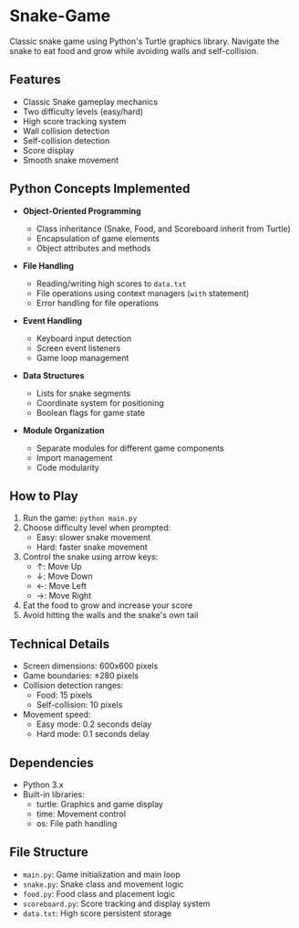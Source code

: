 # Snake-Game

Classic snake game using Python's Turtle graphics library. Navigate the snake to eat food and grow while avoiding walls and self-collision.

## Features

- Classic Snake gameplay mechanics
- Two difficulty levels (easy/hard)
- High score tracking system
- Wall collision detection
- Self-collision detection
- Score display
- Smooth snake movement

## Python Concepts Implemented

- **Object-Oriented Programming**
  - Class inheritance (Snake, Food, and Scoreboard inherit from Turtle)
  - Encapsulation of game elements
  - Object attributes and methods

- **File Handling**
  - Reading/writing high scores to `data.txt`
  - File operations using context managers (`with` statement)
  - Error handling for file operations

- **Event Handling**
  - Keyboard input detection
  - Screen event listeners
  - Game loop management

- **Data Structures**
  - Lists for snake segments
  - Coordinate system for positioning
  - Boolean flags for game state

- **Module Organization**
  - Separate modules for different game components
  - Import management
  - Code modularity

## How to Play

1. Run the game: `python main.py`
2. Choose difficulty level when prompted:
   - Easy: slower snake movement
   - Hard: faster snake movement
3. Control the snake using arrow keys:
   - ↑: Move Up
   - ↓: Move Down
   - ←: Move Left
   - →: Move Right
4. Eat the food to grow and increase your score
5. Avoid hitting the walls and the snake's own tail

## Technical Details

- Screen dimensions: 600x600 pixels
- Game boundaries: ±280 pixels
- Collision detection ranges:
  - Food: 15 pixels
  - Self-collision: 10 pixels
- Movement speed:
  - Easy mode: 0.2 seconds delay
  - Hard mode: 0.1 seconds delay

## Dependencies

- Python 3.x
- Built-in libraries:
  - turtle: Graphics and game display
  - time: Movement control
  - os: File path handling

## File Structure

- `main.py`: Game initialization and main loop
- `snake.py`: Snake class and movement logic
- `food.py`: Food class and placement logic
- `scoreboard.py`: Score tracking and display system
- `data.txt`: High score persistent storage
